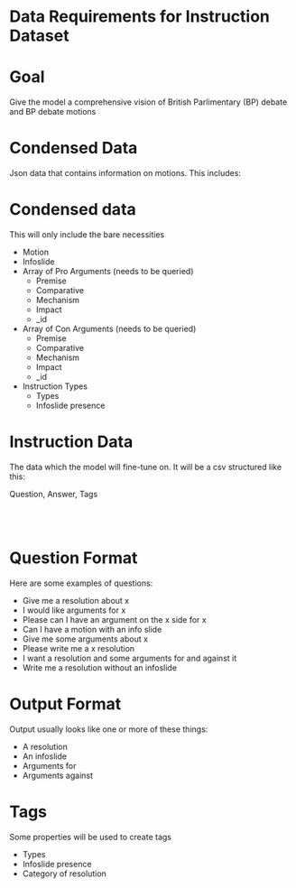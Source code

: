 Data Requirements for Instruction Dataset
====
# Goal
Give the model a comprehensive vision of British Parlimentary (BP) debate and BP debate motions
# Condensed Data
Json data that contains information on motions. This includes:
# Condensed data
This will only include the bare necessities

<ul>
    <li>Motion</li>
    <li>Infoslide</li>
    <li>Array of Pro Arguments (needs to be queried)
        <ul>
            <li>Premise</li>
            <li>Comparative</li>
            <li>Mechanism</li>
            <li>Impact</li>
            <li>_id</li>
        </ul>
    </li>
    <li>Array of Con Arguments (needs to be queried)
        <ul>
            <li>Premise</li>
            <li>Comparative</li>
            <li>Mechanism</li>
            <li>Impact</li>
            <li>_id</li>
        </ul>
    </li>
    <li>Instruction Types
        <ul>
            <li>Types</li>
            <li>Infoslide presence</li>
        </ul>
    </li>
</ul>

# Instruction Data
The data which the model will fine-tune on. It will be a csv structured like this:

<table>
    <tr>Question, </tr>
    <tr>Answer, </tr>
    <tr>Tags</tr>
</table>

<br>

# Question Format
Here are some examples of questions:

<ul>
    <li>Give me a resolution about x</li>
    <li>I would like arguments for x</li>
    <li>Please can I have an argument on the x side for x</li>
    <li>Can I have a motion with an info slide</li>
    <li>Give me some arguments about x</li>
    <li>Please write me a x resolution</li>
    <li>I want a resolution and some arguments for and against it</li>
    <li>Write me a resolution without an infoslide</li>
</ul>

# Output Format
Output usually looks like one or more of these things:

<ul>
    <li>A resolution</li>
    <li>An infoslide</li>
    <li>Arguments for</li>
    <li>Arguments against</li>
</ul>

# Tags
Some properties will be used to create tags

<ul>
    <li>Types</li>
    <li>Infoslide presence</li>
    <li>Category of resolution</li>
</ul>